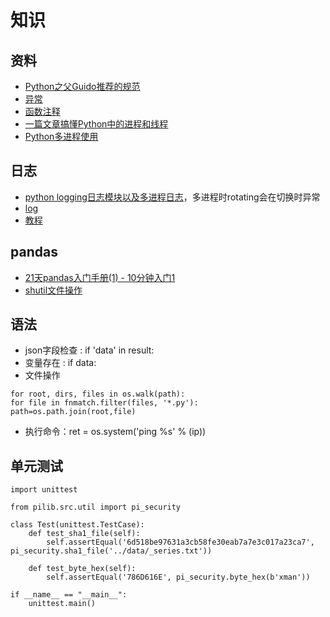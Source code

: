 # 知识

## 资料
* [Python之父Guido推荐的规范](https://www.cnblogs.com/v394435982/p/5909072.html)
* [异常](http://www.cnblogs.com/wj-1314/p/8707804.html)
* [函数注释](https://blog.csdn.net/liang19890820/article/details/74264380)
* [一篇文章搞懂Python中的进程和线程](http://yangcongchufang.com/%E9%AB%98%E7%BA%A7python%E7%BC%96%E7%A8%8B%E5%9F%BA%E7%A1%80/python-process-thread.html)
* [Python多进程使用](https://www.cnblogs.com/weiman3389/p/6044936.html)

## 日志
* [python logging日志模块以及多进程日志](http://python.jobbole.com/87300/)，多进程时rotating会在切换时异常
* [log](http://www.zlovezl.cn/articles/replacing-print-simple-introduction-to-logging/)
* [教程](https://www.liaoxuefeng.com/wiki/0014316089557264a6b348958f449949df42a6d3a2e542c000)

## pandas
* [21天pandas入门手册(1) - 10分钟入门1](https://www.jianshu.com/p/d630c14d3ea0)
* [shutil文件操作](https://www.jianshu.com/p/b4c87aa6fd24)

## 语法
* json字段检查 : if 'data' in result:
* 变量存在 : if data:
* 文件操作
```
for root, dirs, files in os.walk(path):
for file in fnmatch.filter(files, '*.py'):
path=os.path.join(root,file)
```
* 执行命令：ret = os.system('ping %s' % (ip))

## 单元测试
```
import unittest

from pilib.src.util import pi_security

class Test(unittest.TestCase):
    def test_sha1_file(self):
        self.assertEqual('6d518be97631a3cb58fe30eab7a7e3c017a23ca7', pi_security.sha1_file('../data/_series.txt'))

    def test_byte_hex(self):
        self.assertEqual('786D616E', pi_security.byte_hex(b'xman'))

if __name__ == "__main__":
    unittest.main()
```

